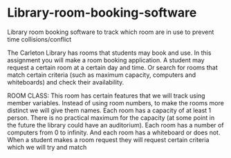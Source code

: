 # Library-room-booking-software
Library room booking software to track which room are in use to prevent time collisions/conflict


The Carleton Library has rooms that students may book and use. In this assignment you will make a room booking application. A student may request a certain room at a certain day and time. Or search for rooms that match certain criteria (such as maximum capacity, computers and whiteboards) and check their availability.


ROOM CLASS: 
This room has certain features that we will track using member variables. Instead of using room numbers, to make the rooms more distinct we will give them names. Each room has a capacity of at least 1 person. There is no practical maximum for the capacity (at some point in the future the library could have an auditorium). Each room has a number of computers from 0 to infinity. And each room has a whiteboard or does not. When a student makes a room request they will request certain criteria which we will try and match




